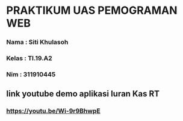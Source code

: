 # PRAKTIKUM UAS PEMOGRAMAN WEB

   ### Nama  : Siti Khulasoh
   ### Kelas : TI.19.A2
   ### Nim   : 311910445
 
 ## link youtube demo aplikasi Iuran Kas RT
###  https://youtu.be/Wi-9r9BhwpE
